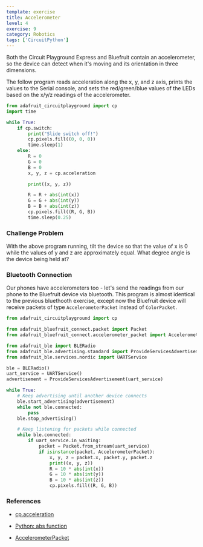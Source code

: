 ```yaml
---
template: exercise
title: Accelerometer
level: 4
exercise: 9
category: Robotics
tags: ['CircuitPython']
---
```


Both the Circuit Playground Express and Bluefruit contain an accelerometer, so the device can detect when it's moving and its orientation in three dimensions.

The follow program reads acceleration along the x, y, and z axis, prints the values to the Serial console, and sets the red/green/blue values of the LEDs based on the x/y/z readings of the accelerometer.

```python
from adafruit_circuitplayground import cp
import time

while True:
    if cp.switch:
        print("Slide switch off!")
        cp.pixels.fill((0, 0, 0))
        time.sleep(1)
    else:
        R = 0
        G = 0
        B = 0
        x, y, z = cp.acceleration

        print((x, y, z))

        R = R + abs(int(x))
        G = G + abs(int(y))
        B = B + abs(int(z))
        cp.pixels.fill((R, G, B))
        time.sleep(0.25)
```

### Challenge Problem

With the above program running, tilt the device so that the value of x is 0 while the values of y and z are approximately equal. What degree angle is the device being held at?

### Bluetooth Connection

Our phones have accelerometers too - let's send the readings from our phone to the Bluefruit device via bluetooth. This program is almost identical to the previous bluethooth exercise, except now the Bluefruit device will receive packets of type `AccelerometerPacket` instead of `ColorPacket`.

```python
from adafruit_circuitplayground import cp

from adafruit_bluefruit_connect.packet import Packet
from adafruit_bluefruit_connect.accelerometer_packet import AccelerometerPacket

from adafruit_ble import BLERadio
from adafruit_ble.advertising.standard import ProvideServicesAdvertisement
from adafruit_ble.services.nordic import UARTService

ble = BLERadio()
uart_service = UARTService()
advertisement = ProvideServicesAdvertisement(uart_service)

while True:
    # Keep advertising until another device connects
    ble.start_advertising(advertisement)
    while not ble.connected:
        pass
    ble.stop_advertising()

    # Keep listening for packets while connected
    while ble.connected:
        if uart_service.in_waiting:
            packet = Packet.from_stream(uart_service)
            if isinstance(packet, AccelerometerPacket):
                x, y, z = packet.x, packet.y, packet.z
                print((x, y, z))
                R = 10 * abs(int(x))
                G = 10 * abs(int(y))
                B = 10 * abs(int(z))
                cp.pixels.fill((R, G, B))
```

### References

- [cp.acceleration](https://docs.circuitpython.org/projects/circuitplayground/en/latest/api.html#adafruit_circuitplayground.circuit_playground_base.CircuitPlaygroundBase.acceleration)

- [Python: abs function](https://www.w3schools.com/python/ref_func_abs.asp)

- [AccelerometerPacket](https://docs.circuitpython.org/projects/bluefruitconnect/en/latest/api.html#adafruit-bluefruit-connect-accelerometer-packet)
